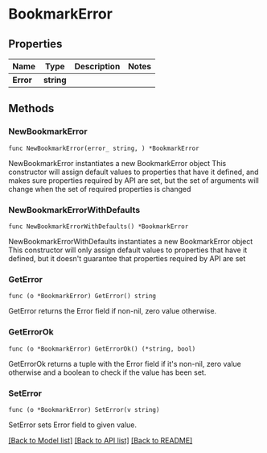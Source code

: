 # BookmarkError

## Properties

Name | Type | Description | Notes
------------ | ------------- | ------------- | -------------
**Error** | **string** |  | 

## Methods

### NewBookmarkError

`func NewBookmarkError(error_ string, ) *BookmarkError`

NewBookmarkError instantiates a new BookmarkError object
This constructor will assign default values to properties that have it defined,
and makes sure properties required by API are set, but the set of arguments
will change when the set of required properties is changed

### NewBookmarkErrorWithDefaults

`func NewBookmarkErrorWithDefaults() *BookmarkError`

NewBookmarkErrorWithDefaults instantiates a new BookmarkError object
This constructor will only assign default values to properties that have it defined,
but it doesn't guarantee that properties required by API are set

### GetError

`func (o *BookmarkError) GetError() string`

GetError returns the Error field if non-nil, zero value otherwise.

### GetErrorOk

`func (o *BookmarkError) GetErrorOk() (*string, bool)`

GetErrorOk returns a tuple with the Error field if it's non-nil, zero value otherwise
and a boolean to check if the value has been set.

### SetError

`func (o *BookmarkError) SetError(v string)`

SetError sets Error field to given value.



[[Back to Model list]](../README.md#documentation-for-models) [[Back to API list]](../README.md#documentation-for-api-endpoints) [[Back to README]](../README.md)



